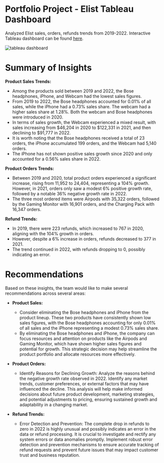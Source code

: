 # Portfolio Project - Elist Tableau Dashboard
Analyzed Elist sales, orders, refunds trends from 2019-2022. Interactive Tableau dashboard can be found [here](https://public.tableau.com/app/profile/warren.zhang/viz/ElistDashboard_16890377882300/Dashboard1).  

![tableau dashboard](https://github.com/wzhang0194/Elist-Tableau-Dashboard/assets/129554366/e5bd4947-e11d-4139-b1fd-454ba175226b)

# Summary of Insights

**Product Sales Trends:**
* Among the products sold between 2019 and 2022, the Bose headphones, iPhone, and Webcam had the lowest sales figures.
* From 2019 to 2022, the Bose headphones accounted for 0.01% of all sales, while the iPhone had a 0.73% sales share. The webcam had a higher sales share at 1.28%. Both the webcam and Bose headphones were introduced in 2020.
* In terms of sales growth, the Webcam experienced a mixed result, with sales increasing from $46,204 in 2020 to $122,331 in 2021, and then declining to $91,777 in 2022. 
* It is worth noting that the Bose headphones received a total of 23 orders, the iPhone accumulated 199 orders, and the Webcam had 5,140 orders.
* The iPhone has not shown positive sales growth since 2020 and only accounted for a 0.56% sales share in 2022.

**Product Orders Trends:** 
* Between 2019 and 2020, total product orders experienced a significant increase, rising from 11,952 to 24,404, representing a 104% growth. However, in 2021, orders only saw a modest 6% positive growth rate, followed by a notable 36% negative growth rate in 2022.
* The three most ordered items were Airpods with 35,322 orders, followed by the Gaming Monitor with 16,901 orders, and the Charging Pack with 16,347 orders.
  
**Refund Trends:**
* In 2019, there were 223 refunds, which increased to 767 in 2020, aligning with the 104% growth in orders.
* However, despite a 6% increase in orders, refunds decreased to 377 in 2021.
* The trend continued in 2022, with refunds dropping to 0, possibly indicating an error.
  
# Recommendations
Based on these insights, the team would like to make several recommendations across several areas:

* **Product Sales:**
    * Consider eliminating the Bose headphones and iPhone from the product lineup. These two products have consistently shown low sales figures, with the Bose headphones accounting for only 0.01% of all sales and the iPhone representing a modest 0.73% sales share.
    * By eliminating the Bose headphones and iPhone, the company can focus resources and attention on products like the Airpods and Gaming Monitor, which have shown higher sales figures and potential for growth. This strategic decision may help streamline the product portfolio and allocate resources more effectively.
      
* **Product Orders:**
    * Identify Reasons for Declining Growth: Analyze the reasons behind the negative growth rate observed in 2022. Identify any market trends, customer preferences, or external factors that may have influenced the decline. This analysis will help make informed decisions about future product development, marketing strategies, and potential adjustments to pricing, ensuring sustained growth and adaptability in a changing market.
      
 * **Refund Trends:**
     * Error Detection and Prevention: The complete drop in refunds to zero in 2022 is highly unusual and possibly indicates an error in the data or refund processing. It is crucial to investigate and rectify any system errors or data anomalies promptly. Implement robust error detection and prevention mechanisms to ensure accurate tracking of refund requests and prevent future issues that may impact customer trust and business reputation.
       
